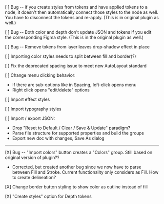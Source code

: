 [ ] Bug -- if you create styles from tokens and have applied tokens to a node, it doesn't then automatically connect those styles to the node as well. You have to disconnect the tokens and re-apply. (This is in original plugin as well.)

[ ] Bug -- Both color and depth don't update JSON and tokens if you edit the corresponding Figma style. (This is in the original plugin as well.)

[ ] Bug -- Remove tokens from layer leaves drop-shadow effect in place

[ ] Importing color styles needs to split between fill and border(?)

[ ] Fix the deprecated spacing issue to meet new AutoLayout standard

[ ] Change menu clicking behavior:
- If there are sub-options like in Spacing, left-click opens menu
- Right click opens "edit/delete" options

[ ] Import effect styles

[ ] Import typography styles

[ ] Import / export JSON:
- Drop "Reset to Default / Clear / Save & Update" paradigm?
- Parse file structure for supported properties and build the groups
- Export new doc with changes, Save As dialog

---

[X] Bug -- "Import colors" button creates a "Colors" group. Still based on original version of plugin??
- Corrected, but created another bug since we now have to parse between Fill and Stroke. Current functionality only considers as Fill. How to create delineation?

[X] Change border button styling to show color as outline instead of fill

[X] "Create styles" option for Depth tokens